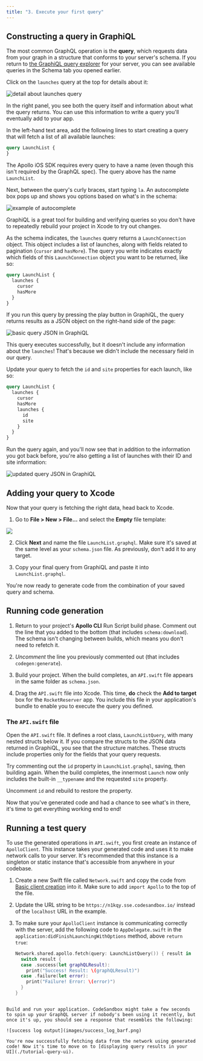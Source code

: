 ```yaml
---
title: "3. Execute your first query"
---
```


## Constructing a query in GraphiQL

The most common GraphQL operation is the **query**, which requests data from your graph in a structure that conforms to your server's schema. If you return to [the GraphiQL query explorer](https://n1kqy.sse.codesandbox.io/) for your server, you can see available queries in the Schema tab you opened earlier. 

Click on the `launches` query at the top for details about it:

![detail about launches query](images/launches_detail.png)

In the right panel, you see both the query itself and information about what the query returns. You can use this information to write a query you'll eventually add to your app. 

In the left-hand text area, add the following lines to start creating a query that will fetch a list of all available launches: 

```graphql
query LaunchList {
}
```

The Apollo iOS SDK requires every query to have a name (even though this isn't required by the GraphQL spec). The query above has the name `LaunchList`.

Next, between the query's curly braces, start typing `la`. An autocomplete box pops up and shows you options based on what's in the schema:

![example of autocomplete](images/grapqhiql_autocomplete.png)

GraphiQL is a great tool for building and verifying queries so you don't have to repeatedly rebuild your project in Xcode to try out changes.

As the schema indicates, the `launches` query returns a `LaunchConnection` object. This object includes a list of launches, along with fields related to pagination (`cursor` and `hasMore`). The query you write indicates exactly which fields of this `LaunchConnection` object you want to be returned, like so:

```graphql
query LaunchList {
  launches {
    cursor
    hasMore
  }  
}
```

If you run this query by pressing the play button in GraphiQL, the query returns results as a JSON object on the right-hand side of the page: 

![basic query JSON in GraphiQL](images/completed_basic_query.png)

This query executes successfully, but it doesn't include any information about the `launches`! That's because we didn't include the necessary field in our query.

Update your query to fetch the `id` and `site` properties for each launch, like so:

```graphql
query LaunchList {
  launches {
    cursor
    hasMore
    launches {
      id
      site
    }
  }  
}
```

Run the query again, and you'll now see that in addition to the information you got back before, you're also getting a list of launches with their ID and site information: 

![updated query JSON in GraphiQL](images/completed_id_query.png)

## Adding your query to Xcode

Now that your query is fetching the right data, head back to Xcode.

1. Go to **File > New > File...** and select the **Empty** file template:

![](images/empty_file_template.png)

2. Click **Next** and name the file `LaunchList.graphql`. Make sure it's saved at the same level as your `schema.json` file. As previously, don't add it to any target.

3. Copy your final query from GraphiQL and paste it into `LaunchList.graphql`. 

You're now ready to generate code from the combination of your saved query and schema.

## Running code generation

1. Return to your project's **Apollo CLI** Run Script build phase. Comment out the line that you added to the bottom (that includes `schema:download`). The schema isn't changing between builds, which means you don't need to refetch it.

2. _Uncomment_ the line you previously commented out (that includes `codegen:generate`).

3. Build your project. When the build completes, an `API.swift` file appears in the same folder  as `schema.json`.

4. Drag the `API.swift` file into Xcode. This time, **do** check the **Add to target** box for the `RocketReserver` app. You include this file in your application's bundle to enable you to execute the query you defined.

### The `API.swift` file

Open the `API.swift` file. It defines a root class, `LaunchListQuery`, with many nested structs below it. If you compare the structs to the JSON data returned in GraphiQL, you see that the structure matches. These structs include properties only for the fields that your query requests. 

Try commenting out the `id` property in `LaunchList.graphql`, saving, then building again. When the build completes, the innermost `Launch` now only includes the built-in `__typename` and the requested `site` property. 

Uncomment `id` and rebuild to restore the property.

Now that you've generated code and had a chance to see what's in there, it's time to get everything working end to end!

## Running a test query

To use the generated operations in `API.swift`, you first create an instance of `ApolloClient`. This instance takes your generated code and uses it to make network calls to your server. It's recommended that this instance is a singleton or static instance that's accessible from anywhere in your codebase.

1. Create a new Swift file called `Network.swift` and copy the code from [Basic client creation](/initialization/#basic-client-creation) into it. Make sure to add `import Apollo` to the top of the file.

2. Update the URL string to be `https://n1kqy.sse.codesandbox.io/` instead of the `localhost` URL in the example.

3. To make sure your `ApolloClient` instance is communicating correctly with the server, add the following code to `AppDelegate.swift` in the `application:didFinishLaunchingWithOptions` method, above `return true`:

    ```swift
    Network.shared.apollo.fetch(query: LaunchListQuery()) { result in
      switch result {
      case .success(let graphQLResult):
        print("Success! Result: \(graphQLResult)")
      case .failure(let error):
        print("Failure! Error: \(error)")
      }
    }
```

Build and run your application. CodeSandbox might take a few seconds to spin up your GraphQL server if nobody's been using it recently, but once it's up, you should see a response that resembles the following: 

![success log output](images/success_log_barf.png)

You're now successfully fetching data from the network using generated code! Now it's time to move on to [displaying query results in your UI](./tutorial-query-ui).
